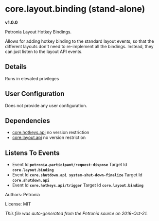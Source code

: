 # core.layout.binding (stand-alone)
**v1.0.0**

Petronia Layout Hotkey Bindings.


Allows for adding hotkey binding to the standard layout events, so that the
different layouts don't need to re-implement all the bindings.  Instead,
they can just listen to the layout API events.

## Details

Runs in elevated privileges

## User Configuration

Does not provide any user configuration.



## Dependencies

* [core.hotkeys.api](core.hotkeys.api.md)
  no version restriction
* [core.layout.api](core.layout.api.md)
  no version restriction






## Listens To Events

* Event Id **`petronia.participant/request-dispose`**
  Target Id **`core.layout.binding`**
* Event Id **`core.shutdown.api system-shut-down-finalize`**
  Target Id **`core.shutdown.api`**
* Event Id **`core.hotkeys.api/trigger`**
  Target Id **`core.layout.binding`**



Authors: Petronia

License: MIT

*This file was auto-generated from the Petronia source on 2019-Oct-21.*
